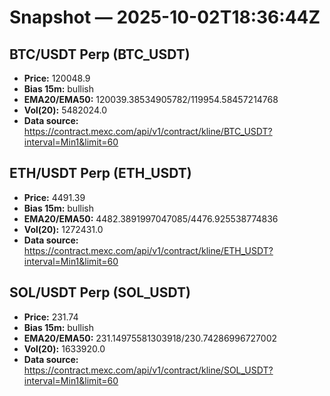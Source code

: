 # Snapshot — 2025-10-02T18:36:44Z

## BTC/USDT Perp (BTC_USDT)
- **Price:** 120048.9
- **Bias 15m:** bullish
- **EMA20/EMA50:** 120039.38534905782/119954.58457214768
- **Vol(20):** 5482024.0
- **Data source:** https://contract.mexc.com/api/v1/contract/kline/BTC_USDT?interval=Min1&limit=60

## ETH/USDT Perp (ETH_USDT)
- **Price:** 4491.39
- **Bias 15m:** bullish
- **EMA20/EMA50:** 4482.3891997047085/4476.925538774836
- **Vol(20):** 1272431.0
- **Data source:** https://contract.mexc.com/api/v1/contract/kline/ETH_USDT?interval=Min1&limit=60

## SOL/USDT Perp (SOL_USDT)
- **Price:** 231.74
- **Bias 15m:** bullish
- **EMA20/EMA50:** 231.14975581303918/230.74286996727002
- **Vol(20):** 1633920.0
- **Data source:** https://contract.mexc.com/api/v1/contract/kline/SOL_USDT?interval=Min1&limit=60
